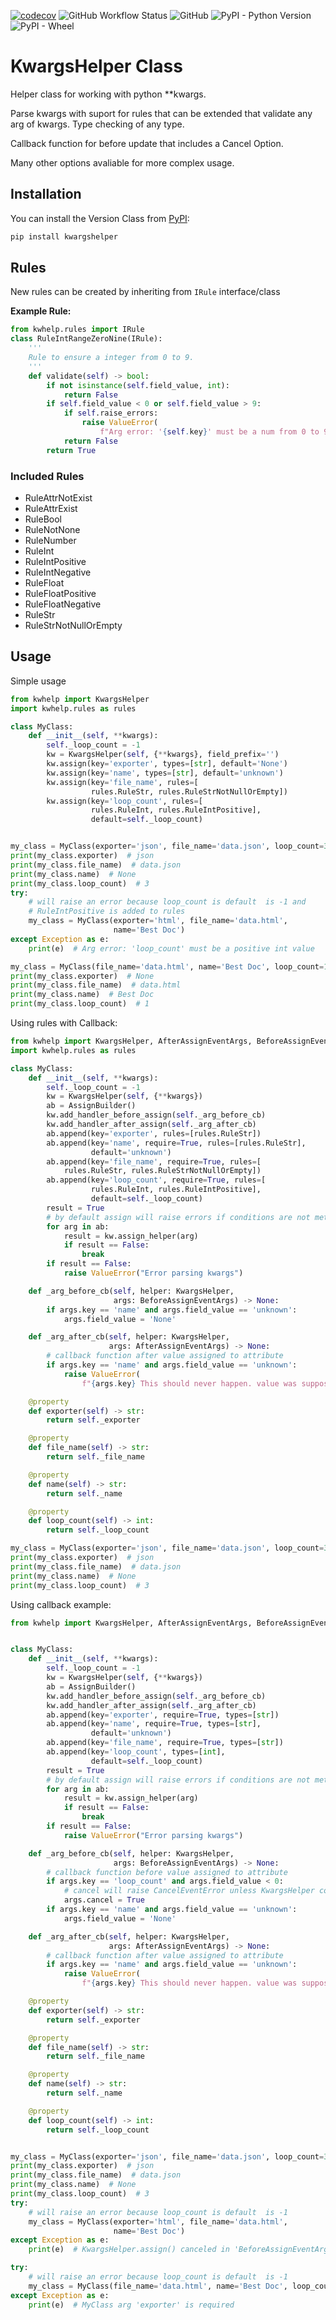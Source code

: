 [![codecov](https://codecov.io/gh/Amourspirit/python-kwargshelper/branch/master/graph/badge.svg?token=mJ2HdGwSGy)](https://codecov.io/gh/Amourspirit/python-kwargshelper) ![GitHub Workflow Status](https://img.shields.io/github/workflow/status/Amourspirit/python-kwargshelper/CodeCov) ![GitHub](https://img.shields.io/github/license/Amourspirit/python-kwargshelper) ![PyPI - Python Version](https://img.shields.io/pypi/pyversions/kwargshelper) ![PyPI - Wheel](https://img.shields.io/pypi/wheel/kwargshelper)

# KwargsHelper Class

Helper class for working with python **kwargs.

Parse kwargs with suport for rules that can be extended that validate any arg of kwargs.
Type checking of any type.

Callback function for before update that includes a Cancel Option.

Many other options avaliable for more complex usage.

## Installation

You can install the Version Class from [PyPI](https://pypi.org/project/kwargshelper/):

```python
pip install kwargshelper
```

## Rules

New rules can be created by inheriting from `IRule` interface/class

**Example Rule:**

```python
from kwhelp.rules import IRule
class RuleIntRangeZeroNine(IRule):
    '''
    Rule to ensure a integer from 0 to 9.
    '''
    def validate(self) -> bool:
        if not isinstance(self.field_value, int):
            return False
        if self.field_value < 0 or self.field_value > 9:
            if self.raise_errors:
                raise ValueError(
                    f"Arg error: '{self.key}' must be a num from 0 to 9")
            return False
        return True
```

### Included Rules

* RuleAttrNotExist
* RuleAttrExist
* RuleBool
* RuleNotNone
* RuleNumber
* RuleInt
* RuleIntPositive
* RuleIntNegative
* RuleFloat
* RuleFloatPositive
* RuleFloatNegative
* RuleStr
* RuleStrNotNullOrEmpty

## Usage

Simple usage

```python
from kwhelp import KwargsHelper
import kwhelp.rules as rules

class MyClass:
    def __init__(self, **kwargs):
        self._loop_count = -1
        kw = KwargsHelper(self, {**kwargs}, field_prefix='')
        kw.assign(key='exporter', types=[str], default='None')
        kw.assign(key='name', types=[str], default='unknown')
        kw.assign(key='file_name', rules=[
                  rules.RuleStr, rules.RuleStrNotNullOrEmpty])
        kw.assign(key='loop_count', rules=[
                  rules.RuleInt, rules.RuleIntPositive],
                  default=self._loop_count)


my_class = MyClass(exporter='json', file_name='data.json', loop_count=3)
print(my_class.exporter)  # json
print(my_class.file_name)  # data.json
print(my_class.name)  # None
print(my_class.loop_count)  # 3
try:
    # will raise an error because loop_count is default  is -1 and
    # RuleIntPositive is added to rules
    my_class = MyClass(exporter='html', file_name='data.html',
                       name='Best Doc')
except Exception as e:
    print(e)  # Arg error: 'loop_count' must be a positive int value

my_class = MyClass(file_name='data.html', name='Best Doc', loop_count=1)
print(my_class.exporter)  # None
print(my_class.file_name)  # data.html
print(my_class.name)  # Best Doc
print(my_class.loop_count)  # 1
```

Using rules with Callback:

```python
from kwhelp import KwargsHelper, AfterAssignEventArgs, BeforeAssignEventArgs, AssignBuilder
import kwhelp.rules as rules

class MyClass:
    def __init__(self, **kwargs):
        self._loop_count = -1
        kw = KwargsHelper(self, {**kwargs})
        ab = AssignBuilder()
        kw.add_handler_before_assign(self._arg_before_cb)
        kw.add_handler_after_assign(self._arg_after_cb)
        ab.append(key='exporter', rules=[rules.RuleStr])
        ab.append(key='name', require=True, rules=[rules.RuleStr],
                  default='unknown')
        ab.append(key='file_name', require=True, rules=[
            rules.RuleStr, rules.RuleStrNotNullOrEmpty])
        ab.append(key='loop_count', require=True, rules=[
                  rules.RuleInt, rules.RuleIntPositive],
                  default=self._loop_count)
        result = True
        # by default assign will raise errors if conditions are not met.
        for arg in ab:
            result = kw.assign_helper(arg)
            if result == False:
                break
        if result == False:
            raise ValueError("Error parsing kwargs")

    def _arg_before_cb(self, helper: KwargsHelper,
                       args: BeforeAssignEventArgs) -> None:
        if args.key == 'name' and args.field_value == 'unknown':
            args.field_value = 'None'

    def _arg_after_cb(self, helper: KwargsHelper,
                      args: AfterAssignEventArgs) -> None:
        # callback function after value assigned to attribute
        if args.key == 'name' and args.field_value == 'unknown':
            raise ValueError(
                f"{args.key} This should never happen. value was suppose to be reassigned")

    @property
    def exporter(self) -> str:
        return self._exporter

    @property
    def file_name(self) -> str:
        return self._file_name

    @property
    def name(self) -> str:
        return self._name

    @property
    def loop_count(self) -> int:
        return self._loop_count

my_class = MyClass(exporter='json', file_name='data.json', loop_count=3)
print(my_class.exporter)  # json
print(my_class.file_name)  # data.json
print(my_class.name)  # None
print(my_class.loop_count)  # 3
```

Using callback example:

```python
from kwhelp import KwargsHelper, AfterAssignEventArgs, BeforeAssignEventArgs, AssignBuilder


class MyClass:
    def __init__(self, **kwargs):
        self._loop_count = -1
        kw = KwargsHelper(self, {**kwargs})
        ab = AssignBuilder()
        kw.add_handler_before_assign(self._arg_before_cb)
        kw.add_handler_after_assign(self._arg_after_cb)
        ab.append(key='exporter', require=True, types=[str])
        ab.append(key='name', require=True, types=[str],
                  default='unknown')
        ab.append(key='file_name', require=True, types=[str])
        ab.append(key='loop_count', types=[int],
                  default=self._loop_count)
        result = True
        # by default assign will raise errors if conditions are not met.
        for arg in ab:
            result = kw.assign_helper(arg)
            if result == False:
                break
        if result == False:
            raise ValueError("Error parsing kwargs")

    def _arg_before_cb(self, helper: KwargsHelper,
                       args: BeforeAssignEventArgs) -> None:
        # callback function before value assigned to attribute
        if args.key == 'loop_count' and args.field_value < 0:
            # cancel will raise CancelEventError unless KwargsHelper constructor has cancel_error=False
            args.cancel = True
        if args.key == 'name' and args.field_value == 'unknown':
            args.field_value = 'None'

    def _arg_after_cb(self, helper: KwargsHelper,
                      args: AfterAssignEventArgs) -> None:
        # callback function after value assigned to attribute
        if args.key == 'name' and args.field_value == 'unknown':
            raise ValueError(
                f"{args.key} This should never happen. value was suppose to be reassigned")

    @property
    def exporter(self) -> str:
        return self._exporter

    @property
    def file_name(self) -> str:
        return self._file_name

    @property
    def name(self) -> str:
        return self._name

    @property
    def loop_count(self) -> int:
        return self._loop_count


my_class = MyClass(exporter='json', file_name='data.json', loop_count=3)
print(my_class.exporter)  # json
print(my_class.file_name)  # data.json
print(my_class.name)  # None
print(my_class.loop_count)  # 3
try:
    # will raise an error because loop_count is default  is -1
    my_class = MyClass(exporter='html', file_name='data.html',
                       name='Best Doc')
except Exception as e:
    print(e)  # KwargsHelper.assign() canceled in 'BeforeAssignEventArgs'

try:
    # will raise an error because loop_count is default  is -1
    my_class = MyClass(file_name='data.html', name='Best Doc', loop_count=1)
except Exception as e:
    print(e)  # MyClass arg 'exporter' is required
```
